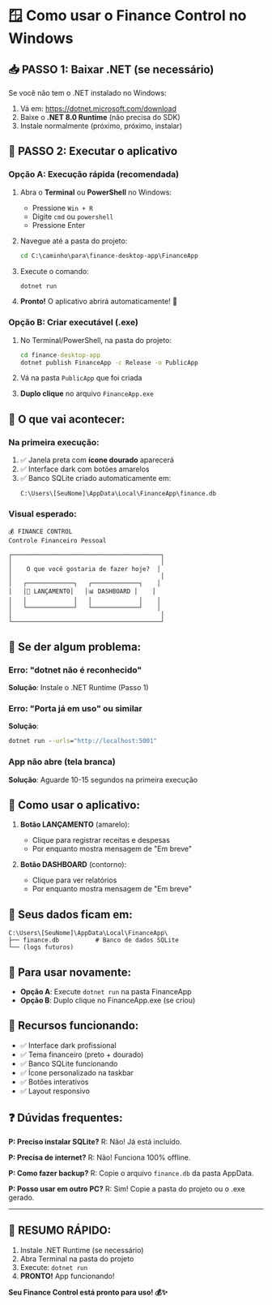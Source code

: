 # 🪟 Como usar o Finance Control no Windows

## 📥 **PASSO 1: Baixar .NET (se necessário)**

Se você não tem o .NET instalado no Windows:

1. Vá em: https://dotnet.microsoft.com/download
2. Baixe o **.NET 8.0 Runtime** (não precisa do SDK)
3. Instale normalmente (próximo, próximo, instalar)

## 🚀 **PASSO 2: Executar o aplicativo**

### **Opção A: Execução rápida (recomendada)**
1. Abra o **Terminal** ou **PowerShell** no Windows:
   - Pressione `Win + R`
   - Digite `cmd` ou `powershell`
   - Pressione Enter

2. Navegue até a pasta do projeto:
   ```cmd
   cd C:\caminho\para\finance-desktop-app\FinanceApp
   ```

3. Execute o comando:
   ```cmd
   dotnet run
   ```

4. **Pronto!** O aplicativo abrirá automaticamente! 🎉

### **Opção B: Criar executável (.exe)**
1. No Terminal/PowerShell, na pasta do projeto:
   ```cmd
   cd finance-desktop-app
   dotnet publish FinanceApp -c Release -o PublicApp
   ```

2. Vá na pasta `PublicApp` que foi criada
3. **Duplo clique** no arquivo `FinanceApp.exe`

## 🎯 **O que vai acontecer:**

### **Na primeira execução:**
1. ✅ Janela preta com **ícone dourado** aparecerá
2. ✅ Interface dark com botões amarelos
3. ✅ Banco SQLite criado automaticamente em:
   ```
   C:\Users\[SeuNome]\AppData\Local\FinanceApp\finance.db
   ```

### **Visual esperado:**
```
💰 FINANCE CONTROL
Controle Financeiro Pessoal

┌─────────────────────────────────────────┐
│                                         │
│    O que você gostaria de fazer hoje?  │
│                                         │
│   ┌─────────────┐   ┌─────────────┐    │
│   │📝 LANÇAMENTO│   │📊 DASHBOARD │    │
│   │             │   │             │    │
│   └─────────────┘   └─────────────┘    │
│                                         │
└─────────────────────────────────────────┘
```

## 🔧 **Se der algum problema:**

### **Erro: "dotnet não é reconhecido"**
**Solução**: Instale o .NET Runtime (Passo 1)

### **Erro: "Porta já em uso" ou similar**
**Solução**: 
```cmd
dotnet run --urls="http://localhost:5001"
```

### **App não abre (tela branca)**
**Solução**: Aguarde 10-15 segundos na primeira execução

## 📱 **Como usar o aplicativo:**

1. **Botão LANÇAMENTO** (amarelo): 
   - Clique para registrar receitas e despesas
   - Por enquanto mostra mensagem de "Em breve"

2. **Botão DASHBOARD** (contorno):
   - Clique para ver relatórios
   - Por enquanto mostra mensagem de "Em breve"

## 💾 **Seus dados ficam em:**
```
C:\Users\[SeuNome]\AppData\Local\FinanceApp\
├── finance.db          # Banco de dados SQLite
└── (logs futuros)
```

## 🔄 **Para usar novamente:**
- **Opção A**: Execute `dotnet run` na pasta FinanceApp
- **Opção B**: Duplo clique no FinanceApp.exe (se criou)

## 🎨 **Recursos funcionando:**
- ✅ Interface dark profissional
- ✅ Tema financeiro (preto + dourado)
- ✅ Banco SQLite funcionando
- ✅ Ícone personalizado na taskbar
- ✅ Botões interativos
- ✅ Layout responsivo

## ❓ **Dúvidas frequentes:**

**P: Preciso instalar SQLite?**
R: Não! Já está incluído.

**P: Precisa de internet?**
R: Não! Funciona 100% offline.

**P: Como fazer backup?**
R: Copie o arquivo `finance.db` da pasta AppData.

**P: Posso usar em outro PC?**
R: Sim! Copie a pasta do projeto ou o .exe gerado.

---

## 🚀 **RESUMO RÁPIDO:**
1. Instale .NET Runtime (se necessário)
2. Abra Terminal na pasta do projeto
3. Execute: `dotnet run`
4. **PRONTO!** App funcionando! 

**Seu Finance Control está pronto para uso! 💰✨**
